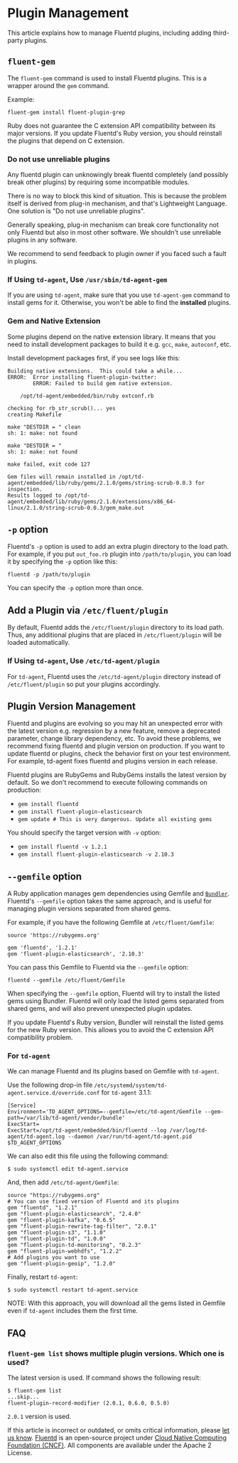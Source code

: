 # Plugin Management

This article explains how to manage Fluentd plugins, including adding third-party plugins.

## `fluent-gem`

The `fluent-gem` command is used to install Fluentd plugins. This is a wrapper around the `gem` command.

Example:

```text
fluent-gem install fluent-plugin-grep
```

Ruby does not guarantee the C extension API compatibility between its major versions. If you update Fluentd's Ruby version, you should reinstall the plugins that depend on C extension.

### Do not use unreliable plugins

Any fluentd plugin can unknowingly break fluentd completely (and possibly break other plugins) by requiring some incompatible modules.

There is no way to block this kind of situation. This is because the problem itself is derived from plug-in mechanism, and that's Lightweight Language.
One solution is "Do not use unreliable plugins".

Generally speaking, plug-in mechanism can break core functionality not only Fluentd but also in most other software.
We shouldn't use unreliable plugins in any software.

We recommend to send feedback to plugin owner if you faced such a fault in plugins.

### If Using `td-agent`, Use `/usr/sbin/td-agent-gem`

If you are using `td-agent`, make sure that you use `td-agent-gem` command to install gems for it. Otherwise, you won't be able to find the **installed** plugins.

### Gem and Native Extension

Some plugins depend on the native extension library. It means that you need to install development packages to build it e.g. `gcc`, `make`, `autoconf`, etc.

Install development packages first, if you see logs like this:

```text
Building native extensions.  This could take a while...
ERROR:  Error installing fluent-plugin-twitter:
        ERROR: Failed to build gem native extension.

    /opt/td-agent/embedded/bin/ruby extconf.rb

checking for rb_str_scrub()... yes
creating Makefile

make "DESTDIR = " clean
sh: 1: make: not found

make "DESTDIR = "
sh: 1: make: not found

make failed, exit code 127

Gem files will remain installed in /opt/td-agent/embedded/lib/ruby/gems/2.1.0/gems/string-scrub-0.0.3 for inspection.
Results logged to /opt/td-agent/embedded/lib/ruby/gems/2.1.0/extensions/x86_64-linux/2.1.0/string-scrub-0.0.3/gem_make.out
```

## `-p` option

Fluentd's `-p` option is used to add an extra plugin directory to the load path. For example, if you put `out_foo.rb` plugin into `/path/to/plugin`, you can load it by specifying the `-p` option like this:

```text
fluentd -p /path/to/plugin
```

You can specify the `-p` option more than once.

## Add a Plugin via `/etc/fluent/plugin`

By default, Fluentd adds the `/etc/fluent/plugin` directory to its load path. Thus, any additional plugins that are placed in `/etc/fluent/plugin` will be loaded automatically.

### If Using `td-agent`, Use `/etc/td-agent/plugin`

For `td-agent`, Fluentd uses the `/etc/td-agent/plugin` directory instead of `/etc/fluent/plugin` so put your plugins accordingly.

## Plugin Version Management

Fluentd and plugins are evolving so you may hit an unexpected error with the latest version e.g. regression by a new feature, remove a deprecated parameter, change library dependency, etc. To avoid these problems, we recommend fixing fluentd and plugin version on production. If you want to update fluentd or plugins, check the behavior first on your test environment. For example, td-agent fixes fluentd and plugins version in each release.

Fluentd plugins are RubyGems and RubyGems installs the latest version by default. So we don't recommend to execute following commands on production:

* `gem install fluentd`
* `gem install fluent-plugin-elasticsearch`
* `gem update # This is very dangerous. Update all existing gems`

You should specify the target version with `-v` option:

* `gem install fluentd -v 1.2.1`
* `gem install fluent-plugin-elasticsearch -v 2.10.3`

## `--gemfile` option

A Ruby application manages gem dependencies using Gemfile and [`Bundler`](http://bundler.io/). Fluentd's `--gemfile` option takes the same approach, and is useful for managing plugin versions separated from shared gems.

For example, if you have the following Gemfile at `/etc/fluent/Gemfile`:

```text
source 'https://rubygems.org'

gem 'fluentd', '1.2.1'
gem 'fluent-plugin-elasticsearch', '2.10.3'
```

You can pass this Gemfile to Fluentd via the `--gemfile` option:

```text
fluentd --gemfile /etc/fluent/Gemfile
```

When specifying the `--gemfile` option, Fluentd will try to install the listed gems using Bundler. Fluentd will only load the listed gems separated from shared gems, and will also prevent unexpected plugin updates.

If you update Fluentd's Ruby version, Bundler will reinstall the listed gems for the new Ruby version. This allows you to avoid the C extension API compatibility problem.

### For `td-agent`

We can manage Fluentd and its plugins based on Gemfile with `td-agent`.

Use the following drop-in file `/etc/systemd/system/td-agent.service.d/override.conf` for `td-agent` 3.1.1:

```text
[Service]
Environment='TD_AGENT_OPTIONS=--gemfile=/etc/td-agent/Gemfile --gem-path=/var/lib/td-agent/vendor/bundle'
ExecStart=
ExecStart=/opt/td-agent/embedded/bin/fluentd --log /var/log/td-agent/td-agent.log --daemon /var/run/td-agent/td-agent.pid $TD_AGENT_OPTIONS
```

We can also edit this file using the following command:

```text
$ sudo systemctl edit td-agent.service
```

And, then add `/etc/td-agent/Gemfile`:

```text
source "https://rubygems.org"
# You can use fixed version of Fluentd and its plugins
gem "fluentd", "1.2.1"
gem "fluent-plugin-elasticsearch", "2.4.0"
gem "fluent-plugin-kafka", "0.6.5"
gem "fluent-plugin-rewrite-tag-filter", "2.0.1"
gem "fluent-plugin-s3", "1.1.0"
gem "fluent-plugin-td", "1.0.0"
gem "fluent-plugin-td-monitoring", "0.2.3"
gem "fluent-plugin-webhdfs", "1.2.2"
# Add plugins you want to use
gem "fluent-plugin-geoip", "1.2.0"
```

Finally, restart `td-agent`:

```text
$ sudo systemctl restart td-agent.service
```

NOTE: With this approach, you will download all the gems listed in Gemfile even if `td-agent` includes them the first time.

## FAQ

### `fluent-gem list` shows multiple plugin versions. Which one is used?

The latest version is used. If command shows the following result:

```text
$ fluent-gem list
...skip...
fluent-plugin-record-modifier (2.0.1, 0.6.0, 0.5.0)
```

`2.0.1` version is used.

If this article is incorrect or outdated, or omits critical information, please [let us know](https://github.com/fluent/fluentd-docs-gitbook/issues?state=open). [Fluentd](http://www.fluentd.org/) is an open-source project under [Cloud Native Computing Foundation \(CNCF\)](https://cncf.io/). All components are available under the Apache 2 License.

